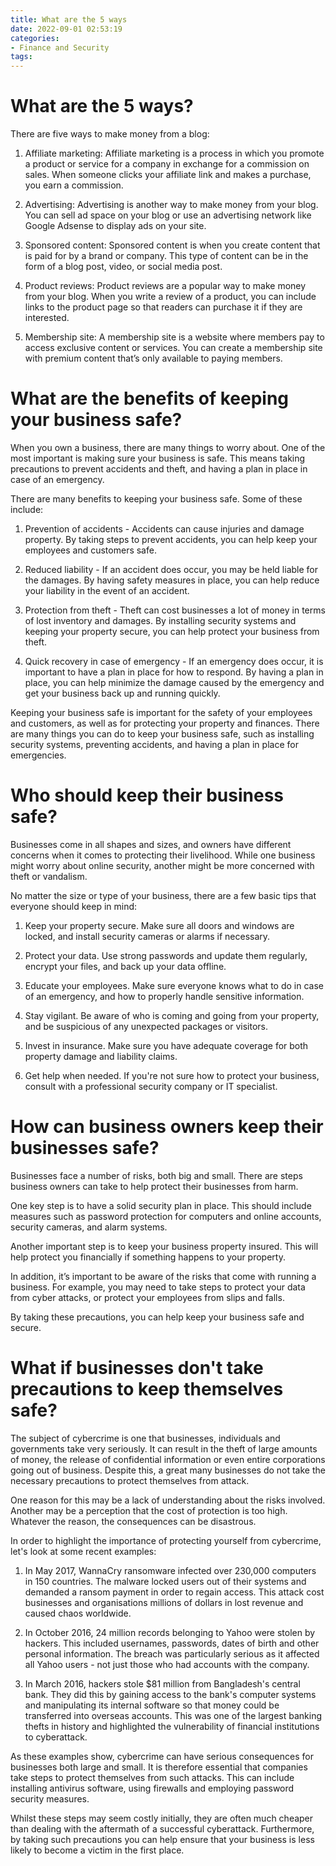 ```yaml
---
title: What are the 5 ways
date: 2022-09-01 02:53:19
categories:
- Finance and Security
tags:
---
```



#  What are the 5 ways?

There are five ways to make money from a blog:

1. Affiliate marketing: Affiliate marketing is a process in which you promote a product or service for a company in exchange for a commission on sales. When someone clicks your affiliate link and makes a purchase, you earn a commission.

2. Advertising: Advertising is another way to make money from your blog. You can sell ad space on your blog or use an advertising network like Google Adsense to display ads on your site.

3. Sponsored content: Sponsored content is when you create content that is paid for by a brand or company. This type of content can be in the form of a blog post, video, or social media post.

4. Product reviews: Product reviews are a popular way to make money from your blog. When you write a review of a product, you can include links to the product page so that readers can purchase it if they are interested.

5. Membership site: A membership site is a website where members pay to access exclusive content or services. You can create a membership site with premium content that’s only available to paying members.

#  What are the benefits of keeping your business safe?

When you own a business, there are many things to worry about. One of the most important is making sure your business is safe. This means taking precautions to prevent accidents and theft, and having a plan in place in case of an emergency.

There are many benefits to keeping your business safe. Some of these include:

1. Prevention of accidents - Accidents can cause injuries and damage property. By taking steps to prevent accidents, you can help keep your employees and customers safe.

2. Reduced liability - If an accident does occur, you may be held liable for the damages. By having safety measures in place, you can help reduce your liability in the event of an accident.

3. Protection from theft - Theft can cost businesses a lot of money in terms of lost inventory and damages. By installing security systems and keeping your property secure, you can help protect your business from theft.

4. Quick recovery in case of emergency - If an emergency does occur, it is important to have a plan in place for how to respond. By having a plan in place, you can help minimize the damage caused by the emergency and get your business back up and running quickly.

Keeping your business safe is important for the safety of your employees and customers, as well as for protecting your property and finances. There are many things you can do to keep your business safe, such as installing security systems, preventing accidents, and having a plan in place for emergencies.

#  Who should keep their business safe?

Businesses come in all shapes and sizes, and owners have different concerns when it comes to protecting their livelihood. While one business might worry about online security, another might be more concerned with theft or vandalism.

No matter the size or type of your business, there are a few basic tips that everyone should keep in mind:

1. Keep your property secure. Make sure all doors and windows are locked, and install security cameras or alarms if necessary.

2. Protect your data. Use strong passwords and update them regularly, encrypt your files, and back up your data offline.

3. Educate your employees. Make sure everyone knows what to do in case of an emergency, and how to properly handle sensitive information.

4. Stay vigilant. Be aware of who is coming and going from your property, and be suspicious of any unexpected packages or visitors.

5. Invest in insurance. Make sure you have adequate coverage for both property damage and liability claims.

6. Get help when needed. If you're not sure how to protect your business, consult with a professional security company or IT specialist.

#  How can business owners keep their businesses safe?

Businesses face a number of risks, both big and small. There are steps business owners can take to help protect their businesses from harm.

One key step is to have a solid security plan in place. This should include measures such as password protection for computers and online accounts, security cameras, and alarm systems.

Another important step is to keep your business property insured. This will help protect you financially if something happens to your property.

In addition, it’s important to be aware of the risks that come with running a business. For example, you may need to take steps to protect your data from cyber attacks, or protect your employees from slips and falls.

By taking these precautions, you can help keep your business safe and secure.

#  What if businesses don't take precautions to keep themselves safe?

The subject of cybercrime is one that businesses, individuals and governments take very seriously. It can result in the theft of large amounts of money, the release of confidential information or even entire corporations going out of business. Despite this, a great many businesses do not take the necessary precautions to protect themselves from attack.

One reason for this may be a lack of understanding about the risks involved. Another may be a perception that the cost of protection is too high. Whatever the reason, the consequences can be disastrous.

In order to highlight the importance of protecting yourself from cybercrime, let's look at some recent examples:

1) In May 2017, WannaCry ransomware infected over 230,000 computers in 150 countries. The malware locked users out of their systems and demanded a ransom payment in order to regain access. This attack cost businesses and organisations millions of dollars in lost revenue and caused chaos worldwide.

2) In October 2016, 24 million records belonging to Yahoo were stolen by hackers. This included usernames, passwords, dates of birth and other personal information. The breach was particularly serious as it affected all Yahoo users - not just those who had accounts with the company.

3) In March 2016, hackers stole $81 million from Bangladesh's central bank. They did this by gaining access to the bank's computer systems and manipulating its internal software so that money could be transferred into overseas accounts. This was one of the largest banking thefts in history and highlighted the vulnerability of financial institutions to cyberattack.

As these examples show, cybercrime can have serious consequences for businesses both large and small. It is therefore essential that companies take steps to protect themselves from such attacks. This can include installing antivirus software, using firewalls and employing password security measures.

Whilst these steps may seem costly initially, they are often much cheaper than dealing with the aftermath of a successful cyberattack. Furthermore, by taking such precautions you can help ensure that your business is less likely to become a victim in the first place.